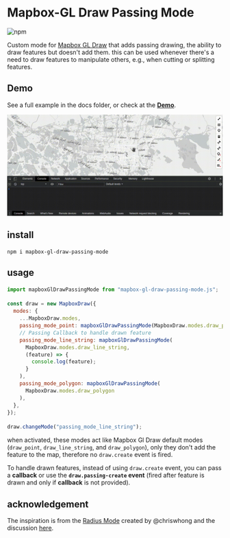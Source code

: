 # Mapbox-GL Draw Passing Mode

![npm](https://img.shields.io/npm/v/mapbox-gl-draw-passing-mode?color=green)

Custom mode for [Mapbox GL Draw](https://github.com/mapbox/mapbox-gl-draw) that adds passing drawing, the ability to draw features but doesn't add them.
this can be used whenever there's a need to draw features to manipulate others, e.g., when cutting or splitting features.

## Demo

See a full example in the docs folder, or check at the [**Demo**](https://mhsattarian.github.io/mapbox-gl-draw-passing-mode).

![a GIF showing usage demo](docs/demo.gif)

## install

```shell
npm i mapbox-gl-draw-passing-mode
```

## usage

```js
import mapboxGlDrawPassingMode from "mapbox-gl-draw-passing-mode.js";

const draw = new MapboxDraw({
  modes: {
    ...MapboxDraw.modes,
    passing_mode_point: mapboxGlDrawPassingMode(MapboxDraw.modes.draw_point),
    // Passing Callback to handle drawn feature
    passing_mode_line_string: mapboxGlDrawPassingMode(
      MapboxDraw.modes.draw_line_string,
      (feature) => {
        console.log(feature);
      }
    ),
    passing_mode_polygon: mapboxGlDrawPassingMode(
      MapboxDraw.modes.draw_polygon
    ),
  },
});

draw.changeMode("passing_mode_line_string");
```

when activated, these modes act like Mapbox Gl Draw default modes (`draw_point`, `draw_line_string`, and `draw_polygon`), only they don't add the feature to the map, therefore no `draw.create` event is fired.

To handle drawn features, instead of using `draw.create` event, you can pass a **callback** or use the **`draw.passing-create` event** (fired after feature is drawn and only if **callback** is not provided).

## acknowledgement

The inspiration is from the [Radius Mode](https://gist.github.com/chriswhong/694779bc1f1e5d926e47bab7205fa559) created by @chriswhong and the discussion [here](https://github.com/mapbox/mapbox-gl-draw/issues/767#issuecomment-384833953).
